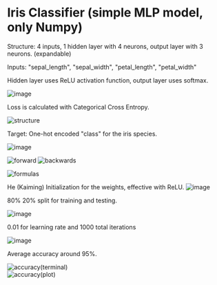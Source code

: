 # Iris Classifier (simple MLP model, only Numpy) 

Structure: 4 inputs, 1 hidden layer with 4 neurons, output layer with 3 neurons. (expandable)

Inputs: "sepal_length", "sepal_width", "petal_length", "petal_width"

Hidden layer uses ReLU activation function, output layer uses softmax.

![image](https://github.com/user-attachments/assets/428e0e99-eac5-4df0-b3ac-96dc503db411)


Loss is calculated with Categorical Cross Entropy.

![structure](https://github.com/user-attachments/assets/eab47550-1b92-41a2-8aaa-61e724b3cde9)

Target: One-hot encoded "class" for the iris species.

![image](https://github.com/user-attachments/assets/e20939f8-ebb4-4e47-a8ad-0ebba77e645c)


![forward](https://github.com/user-attachments/assets/ce24a900-7780-47ae-8411-06950ba4adbc)  ![backwards](https://github.com/user-attachments/assets/5de0a14d-fe7d-45ee-abe5-f8594b75f2ef)

![formulas](https://github.com/user-attachments/assets/78eb1b1f-e1bc-4121-8063-5f278e3c2c4f)



He (Kaiming) Initialization for the weights, effective with ReLU.
![image](https://github.com/user-attachments/assets/83171d49-b367-4215-932a-eecf9ed333c3)

80% 20% split for training and testing.

![image](https://github.com/user-attachments/assets/180403da-ce9f-491f-b5e3-c3a3e1f8d20b)

0.01 for learning rate and 1000 total iterations

![image](https://github.com/user-attachments/assets/b41f43d5-dbc4-403a-9e22-a2f8eab860b5)


Average accuracy around 95%.

![accuracy(terminal)](https://github.com/user-attachments/assets/bf59a062-189d-464c-ab58-2dc96466947a)   
![accuracy(plot)](https://github.com/user-attachments/assets/166175b3-a05b-46fd-b6f6-d040a0764d6b)
